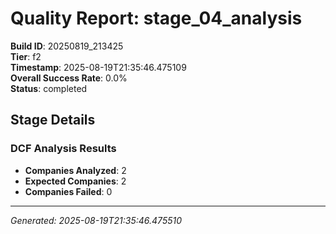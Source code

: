 # Quality Report: stage_04_analysis

**Build ID**: 20250819_213425  
**Tier**: f2  
**Timestamp**: 2025-08-19T21:35:46.475109  
**Overall Success Rate**: 0.0%  
**Status**: completed

## Stage Details

### DCF Analysis Results

- **Companies Analyzed**: 2
- **Expected Companies**: 2
- **Companies Failed**: 0

---
*Generated: 2025-08-19T21:35:46.475510*
